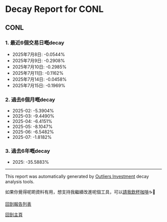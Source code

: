 # Decay Report for CONL

## CONL

### 1. 最近6個交易日嘅decay

- 2025年7月8日: -0.0544%
- 2025年7月9日: -0.2908%
- 2025年7月10日: -0.2985%
- 2025年7月11日: -0.1162%
- 2025年7月14日: -0.0458%
- 2025年7月15日: -0.1969%

### 2. 過去6個月嘅decay

- 2025-02: -5.3904%
- 2025-03: -9.4490%
- 2025-04: -6.4151%
- 2025-05: -8.1047%
- 2025-06: -6.5482%
- 2025-07: -1.8182%

### 3. 過去6年嘅decay

- 2025: -35.5883%

------------------------------
This report was automatically generated by [Outliers Investment](https://outliersecon.github.io/Outliers-Investment/) decay analysis tools.

如果你覺得呢啲資料有用，想支持我繼續改進呢個工具，可以[請我飲杯咖啡](https://buymeacoffee.com/outliersecon)☕🙏

[回到報告列表](https://outliersecon.github.io/Outliers-Investment/reports/reports_public)

[回到主頁](https://outliersecon.github.io/Outliers-Investment/)